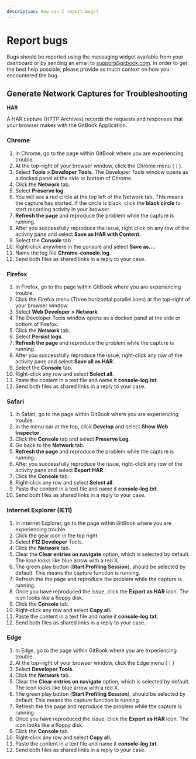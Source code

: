 ```yaml
---
description: How can I report bugs?
---
```

# Report bugs

Bugs should be reported using the messaging widget available from your dashboard or by sending an email to [support@gitbook.com](mailto:support@gitbook.com). In order to get the best help possible, please provide as much context on how you encountered the bug.

## **Generate Network Captures for Troubleshooting**

**HAR**

A HAR capture (HTTP Archives) records the requests and responses that your browser makes with the GitBook Application.

### **Chrome**

1. In Chrome, go to the page within GitBook where you are experiencing trouble.
2. At the top-right of your browser window, click the Chrome menu (⋮).
3. Select **Tools > Developer Tools**. The Developer Tools window opens as a docked panel at the side or bottom of Chrome.
4. Click the **Network** tab.
5. Select **Preserve log**.
6. You will see a red circle at the top left of the Network tab. This means the capture has started. If the circle is black, click the **black circle** to start recording activity in your browser.
7. **Refresh the page** and reproduce the problem while the capture is running.
8. After you successfully reproduce the issue, right click on any row of the activity pane and select **Save as HAR with Content**.
9. Select the **Console** tab
10. Right-click anywhere in the console and select **Save as...**.
11. Name the log file **Chrome-console.log**.
12. Send both files as shared links in a reply to your case.

### **Firefox**

1. In Firefox, go to the page within GitBook where you are experiencing trouble.
2. Click the Firefox menu (Three horizontal parallel lines) at the top-right of your browser window.
3. Select **Web Developer > Network**.
4. The Developer Tools window opens as a docked panel at the side or bottom of Firefox.
5. Click the **Network** tab.
6. Select **Persist logs**.
7. **Refresh the page** and reproduce the problem while the capture is running.
8. After you successfully reproduce the issue, right-click any row of the activity pane and select **Save all as HAR**.
9. Select the **Console** tab.
10. Right-click any row and select **Select all**.
11. Paste the content in a text file and name it **console-log.txt**.
12. Send both files as shared links in a reply to your case.

### **Safari**

1. In Safari, go to the page within GitBook where you are experiencing trouble.
2. In the menu bar at the top, click **Develop** and select **Show Web Inspector**.
3. Click the **Console** tab and select **Preserve Log**.
4. Go back to the **Network** tab.
5. **Refresh the page** and reproduce the problem while the capture is running.
6. After you successfully reproduce the issue, right-click any row of the activity pane and select **Export HAR**.
7. Click the **Console** tab.
8. Right-click any row and select **Select all**.
9. Paste the content in a text file and name it **console-log.txt**.
10. Send both files as shared links in a reply to your case.

### **Internet Explorer (IE11)**

1. In Internet Explorer, go to the page within GitBook where you are experiencing trouble.
2. Click the gear icon in the top right.
3. Select **F12 Developer** Tools.
4. Click the **Network** tab.
5. Clear the **Clear entries on navigate** option, which is selected by default. The icon looks like blue arrow with a red X.
6. The green play button (**Start Profiling Session**), should be selected by default. This means the capture function is running.
7. Refresh the the page and reproduce the problem while the capture is running.
8. Once you have reproduced the issue, click the **Export as HAR** icon. The icon looks like a floppy disk.
9. Click the **Console** tab.
10. Right-click any row and select **Copy all.**
11. Paste the content in a text file and name it **console-log.txt**.
12. Send both files as shared links in a reply to your case.

### **Edge**

1. In Edge, go to the page within GitBook where you are experiencing trouble.
2. At the top-right of your browser window, click the Edge menu (⋮)
3. Select **Developer Tools**.
4. Click the **Network** tab.
5. Clear the **Clear entries on navigate** option, which is selected by default. The icon looks like blue arrow with a red X.
6. The green play button (**Start Profiling Session**), should be selected by default. This means the capture function is running.
7. Refresh the the page and reproduce the problem while the capture is running.
8. Once you have reproduced the issue, click the **Export as HAR** icon. The icon looks like a floppy disk.
9. Click the **Console** tab.
10. Right-click any row and select **Copy all.**
11. Paste the content in a text file and name it **console-log.txt**.
12. Send both files as shared links in a reply to your case.
